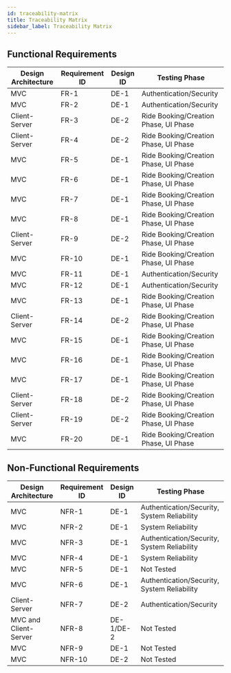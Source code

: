 ```yaml
---
id: traceability-matrix
title: Traceability Matrix
sidebar_label: Traceability Matrix
---
```


## Functional Requirements

| Design Architecture | Requirement ID | Design ID | Testing Phase |
|---------------------|----------------|-----------|---------------|
| MVC | FR-1 | DE-1 | Authentication/Security
| MVC |	FR-2 | DE-1 | Authentication/Security
| Client-Server | FR-3 | DE-2 | Ride Booking/Creation Phase, UI Phase |
| Client-Server	| FR-4 | DE-2 | Ride Booking/Creation Phase, UI Phase |
| MVC |	FR-5 | DE-1 | Ride Booking/Creation Phase, UI Phase |
| MVC | FR-6 | DE-1 | Ride Booking/Creation Phase, UI Phase |
| MVC | FR-7 | DE-1 | Ride Booking/Creation Phase, UI Phase |
| MVC | FR-8 | DE-1	| Ride Booking/Creation Phase, UI Phase |
| Client-Server	| FR-9 | DE-2 | Ride Booking/Creation Phase, UI Phase |
| MVC |	FR-10 | DE-1 | Ride Booking/Creation Phase, UI Phase |
| MVC |	FR-11 |	DE-1 |	Authentication/Security |
| MVC | FR-12 |	DE-1 |	Authentication/Security |
| MVC | FR-13 |	DE-1 |	Ride Booking/Creation Phase, UI Phase |
| Client-Server | FR-14	| DE-2 | Ride Booking/Creation Phase, UI Phase |
| MVC |	FR-15 |	DE-1 | Ride Booking/Creation Phase, UI Phase |
| MVC |	FR-16 | DE-1 | Ride Booking/Creation Phase, UI Phase |
| MVC | FR-17 | DE-1 | Ride Booking/Creation Phase, UI Phase |
| Client-Server | FR-18 | DE-2 | Ride Booking/Creation Phase, UI Phase |
| Client-Server	| FR-19	| DE-2 | Ride Booking/Creation Phase, UI Phase |
| MVC |	FR-20 |	DE-1 | Ride Booking/Creation Phase, UI Phase |


## Non-Functional Requirements

| Design Architecture | Requirement ID | Design ID | Testing Phase |
|---------------------|----------------|-----------|---------------|
| MVC | NFR-1 | DE-1 | Authentication/Security, System Reliability |
| MVC | NFR-2 | DE-1 | System Reliability |
| MVC |	NFR-3 |	DE-1 | Authentication/Security, System Reliability |
| MVC | NFR-4 | DE-1 | System Reliability |
| MVC | NFR-5 | DE-1 | Not Tested |
| MVC | NFR-6 | DE-1 | Authentication/Security, System Reliability |
| Client-Server	| NFR-7 | DE-2 | Authentication/Security |
| MVC and Client-Server	| NFR-8	| DE-1/DE-2	| Not Tested |
| MVC | NFR-9 | DE-1 | Not Tested |
| MVC | NFR-10 | DE-2 | Not Tested |

